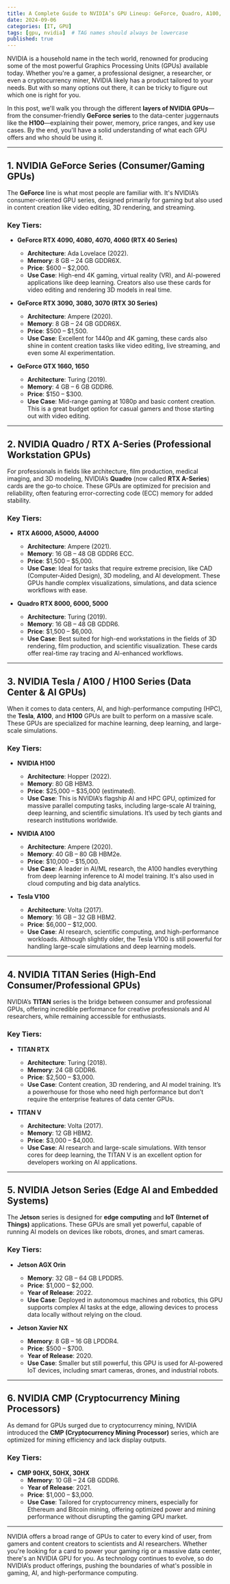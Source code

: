 ```yaml
---
title: A Complete Guide to NVIDIA’s GPU Lineup: GeForce, Quadro, A100, H100, and More
date: 2024-09-06
categories: [IT, GPU]
tags: [gpu, nvidia]  # TAG names should always be lowercase
published: true
---
```


NVIDIA is a household name in the tech world, renowned for producing some of the most powerful Graphics Processing Units (GPUs) available today. Whether you're a gamer, a professional designer, a researcher, or even a cryptocurrency miner, NVIDIA likely has a product tailored to your needs. But with so many options out there, it can be tricky to figure out which one is right for you.

In this post, we'll walk you through the different **layers of NVIDIA GPUs**—from the consumer-friendly **GeForce series** to the data-center juggernauts like the **H100**—explaining their power, memory, price ranges, and key use cases. By the end, you'll have a solid understanding of what each GPU offers and who should be using it.

---

## **1. NVIDIA GeForce Series (Consumer/Gaming GPUs)**

The **GeForce** line is what most people are familiar with. It's NVIDIA’s consumer-oriented GPU series, designed primarily for gaming but also used in content creation like video editing, 3D rendering, and streaming.

### Key Tiers:
- **GeForce RTX 4090, 4080, 4070, 4060 (RTX 40 Series)**
  - **Architecture**: Ada Lovelace (2022).
  - **Memory**: 8 GB – 24 GB GDDR6X.
  - **Price**: $600 – $2,000.
  - **Use Case**: High-end 4K gaming, virtual reality (VR), and AI-powered applications like deep learning. Creators also use these cards for video editing and rendering 3D models in real time.

- **GeForce RTX 3090, 3080, 3070 (RTX 30 Series)**
  - **Architecture**: Ampere (2020).
  - **Memory**: 8 GB – 24 GB GDDR6X.
  - **Price**: $500 – $1,500.
  - **Use Case**: Excellent for 1440p and 4K gaming, these cards also shine in content creation tasks like video editing, live streaming, and even some AI experimentation.

- **GeForce GTX 1660, 1650**
  - **Architecture**: Turing (2019).
  - **Memory**: 4 GB – 6 GB GDDR6.
  - **Price**: $150 – $300.
  - **Use Case**: Mid-range gaming at 1080p and basic content creation. This is a great budget option for casual gamers and those starting out with video editing.

---

## **2. NVIDIA Quadro / RTX A-Series (Professional Workstation GPUs)**

For professionals in fields like architecture, film production, medical imaging, and 3D modeling, NVIDIA’s **Quadro** (now called **RTX A-Series**) cards are the go-to choice. These GPUs are optimized for precision and reliability, often featuring error-correcting code (ECC) memory for added stability.

### Key Tiers:
- **RTX A6000, A5000, A4000**
  - **Architecture**: Ampere (2021).
  - **Memory**: 16 GB – 48 GB GDDR6 ECC.
  - **Price**: $1,500 – $5,000.
  - **Use Case**: Ideal for tasks that require extreme precision, like CAD (Computer-Aided Design), 3D modeling, and AI development. These GPUs handle complex visualizations, simulations, and data science workflows with ease.

- **Quadro RTX 8000, 6000, 5000**
  - **Architecture**: Turing (2019).
  - **Memory**: 16 GB – 48 GB GDDR6.
  - **Price**: $1,500 – $6,000.
  - **Use Case**: Best suited for high-end workstations in the fields of 3D rendering, film production, and scientific visualization. These cards offer real-time ray tracing and AI-enhanced workflows.

---

## **3. NVIDIA Tesla / A100 / H100 Series (Data Center & AI GPUs)**

When it comes to data centers, AI, and high-performance computing (HPC), the **Tesla**, **A100**, and **H100** GPUs are built to perform on a massive scale. These GPUs are specialized for machine learning, deep learning, and large-scale simulations.

### Key Tiers:
- **NVIDIA H100**
  - **Architecture**: Hopper (2022).
  - **Memory**: 80 GB HBM3.
  - **Price**: $25,000 – $35,000 (estimated).
  - **Use Case**: This is NVIDIA’s flagship AI and HPC GPU, optimized for massive parallel computing tasks, including large-scale AI training, deep learning, and scientific simulations. It’s used by tech giants and research institutions worldwide.

- **NVIDIA A100**
  - **Architecture**: Ampere (2020).
  - **Memory**: 40 GB – 80 GB HBM2e.
  - **Price**: $10,000 – $15,000.
  - **Use Case**: A leader in AI/ML research, the A100 handles everything from deep learning inference to AI model training. It's also used in cloud computing and big data analytics.

- **Tesla V100**
  - **Architecture**: Volta (2017).
  - **Memory**: 16 GB – 32 GB HBM2.
  - **Price**: $6,000 – $12,000.
  - **Use Case**: AI research, scientific computing, and high-performance workloads. Although slightly older, the Tesla V100 is still powerful for handling large-scale simulations and deep learning models.

---

## **4. NVIDIA TITAN Series (High-End Consumer/Professional GPUs)**

NVIDIA’s **TITAN** series is the bridge between consumer and professional GPUs, offering incredible performance for creative professionals and AI researchers, while remaining accessible for enthusiasts.

### Key Tiers:
- **TITAN RTX**
  - **Architecture**: Turing (2018).
  - **Memory**: 24 GB GDDR6.
  - **Price**: $2,500 – $3,000.
  - **Use Case**: Content creation, 3D rendering, and AI model training. It’s a powerhouse for those who need high performance but don’t require the enterprise features of data center GPUs.

- **TITAN V**
  - **Architecture**: Volta (2017).
  - **Memory**: 12 GB HBM2.
  - **Price**: $3,000 – $4,000.
  - **Use Case**: AI research and large-scale simulations. With tensor cores for deep learning, the TITAN V is an excellent option for developers working on AI applications.

---

## **5. NVIDIA Jetson Series (Edge AI and Embedded Systems)**

The **Jetson** series is designed for **edge computing** and **IoT (Internet of Things)** applications. These GPUs are small yet powerful, capable of running AI models on devices like robots, drones, and smart cameras.

### Key Tiers:
- **Jetson AGX Orin**
  - **Memory**: 32 GB – 64 GB LPDDR5.
  - **Price**: $1,000 – $2,000.
  - **Year of Release**: 2022.
  - **Use Case**: Deployed in autonomous machines and robotics, this GPU supports complex AI tasks at the edge, allowing devices to process data locally without relying on the cloud.

- **Jetson Xavier NX**
  - **Memory**: 8 GB – 16 GB LPDDR4.
  - **Price**: $500 – $700.
  - **Year of Release**: 2020.
  - **Use Case**: Smaller but still powerful, this GPU is used for AI-powered IoT devices, including smart cameras, drones, and industrial robots.

---

## **6. NVIDIA CMP (Cryptocurrency Mining Processors)**

As demand for GPUs surged due to cryptocurrency mining, NVIDIA introduced the **CMP (Cryptocurrency Mining Processor)** series, which are optimized for mining efficiency and lack display outputs.

### Key Tiers:
- **CMP 90HX, 50HX, 30HX**
  - **Memory**: 10 GB – 24 GB GDDR6.
  - **Year of Release**: 2021.
  - **Price**: $1,000 – $3,000.
  - **Use Case**: Tailored for cryptocurrency miners, especially for Ethereum and Bitcoin mining, offering optimized power and mining performance without disrupting the gaming GPU market.

---

NVIDIA offers a broad range of GPUs to cater to every kind of user, from gamers and content creators to scientists and AI researchers. Whether you're looking for a card to power your gaming rig or a massive data center, there's an NVIDIA GPU for you. As technology continues to evolve, so do NVIDIA’s product offerings, pushing the boundaries of what's possible in gaming, AI, and high-performance computing.
